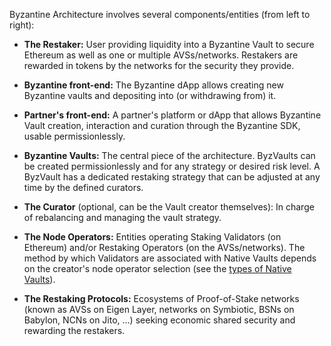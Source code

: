 Byzantine Architecture involves several components/entities (from left to right):

-   **The Restaker:** User providing liquidity into a Byzantine Vault to secure Ethereum as well as one or multiple AVSs/networks. Restakers are rewarded in tokens by the networks for the security they provide.

-   **Byzantine front-end:** The Byzantine dApp allows creating new Byzantine vaults and depositing into (or withdrawing from) it.

-   **Partner's front-end:** A partner's platform or dApp that allows Byzantine Vault creation, interaction and curation through the Byzantine SDK, usable permissionlessly.

-   **Byzantine Vaults:** The central piece of the architecture. ByzVaults can be created permissionlessly and for any strategy or desired risk level. A ByzVault has a dedicated restaking strategy that can be adjusted at any time by the defined curators.

-   **The Curator** (optional, can be the Vault creator themselves): In charge of rebalancing and managing the vault strategy.

-   **The Node Operators:** Entities operating Staking Validators (on Ethereum) and/or Restaking Operators (on the AVSs/networks). The method by which Validators are associated with Native Vaults depends on the creator's node operator selection (see the [types of Native Vaults](https://docs.byzantine.fi/byzantine-vaults/types-of-native-vaults)).

-   **The Restaking Protocols:** Ecosystems of Proof-of-Stake networks (known as AVSs on Eigen Layer, networks on Symbiotic, BSNs on Babylon, NCNs on Jito, ...) seeking economic shared security and rewarding the restakers.